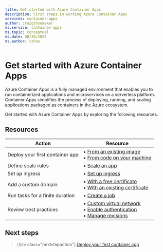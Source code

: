 ```yaml
---
title: Get started with Azure Container Apps
description: First steps in working Azure Container Apps
services: container-apps
author: craigshoemaker
ms.service: container-apps
ms.topic: conceptual
ms.date: 08/30/2023
ms.author: cshoe
---
```


# Get started with Azure Container Apps

Azure Container Apps is a fully managed environment that enables you to run containerized applications and microservices on a serverless platform. Container Apps simplifies the process of deploying, running, and scaling applications packaged as containers in the Azure ecosystem.

Get started with Azure Container Apps by exploring the following resources.

## Resources

| Action | Resource |
|---|---|
| Deploy your first container app | • [From an existing image](quickstart-portal.md)<br>• [From code on your machine](deploy-visual-studio-code.md) |
| Define scale rules | • [Scale an app](scale-app.md)  |
| Set up ingress | • [Set up ingress](ingress-how-to.md) |
| Add a custom domain |  • [With a free certificate](custom-domains-managed-certificates.md)<br>• [With an existing certificate](custom-domains-certificates.md)|
| Run tasks for a finite duration | • [Create a job](jobs-get-started-cli.md) |
| Review best practices  | • [Custom virtual network](vnet-custom.md)<br>• [Enable authentication](authentication.md)<br>• [Manage revisions](revisions-manage.md) |

## Next steps

> [!div class="nextstepaction"]
> [Deploy your first container app](get-started.md)
